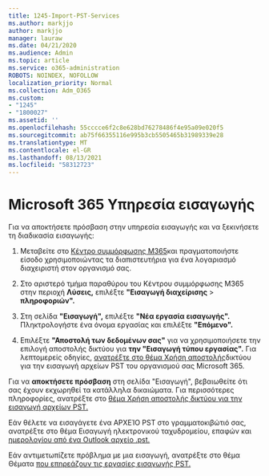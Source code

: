 ```yaml
---
title: 1245-Import-PST-Services
ms.author: markjjo
author: markjjo
manager: lauraw
ms.date: 04/21/2020
ms.audience: Admin
ms.topic: article
ms.service: o365-administration
ROBOTS: NOINDEX, NOFOLLOW
localization_priority: Normal
ms.collection: Adm_O365
ms.custom:
- "1245"
- "1800027"
ms.assetid: ''
ms.openlocfilehash: 55cccce6f2c8e628bd76278486f4e95a09e020f5
ms.sourcegitcommit: ab75f66355116e995b3cb5505465b31989339e28
ms.translationtype: MT
ms.contentlocale: el-GR
ms.lasthandoff: 08/13/2021
ms.locfileid: "58312723"
---
```

# <a name="microsoft-365-import-service"></a>Microsoft 365 Υπηρεσία εισαγωγής

Για να αποκτήσετε πρόσβαση στην υπηρεσία εισαγωγής και να ξεκινήσετε τη διαδικασία εισαγωγής:

1. Μεταβείτε στο [Κέντρο συμμόρφωσης M365](https://compliance.microsoft.com/)και πραγματοποιήστε είσοδο χρησιμοποιώντας τα διαπιστευτήρια για ένα λογαριασμό διαχειριστή στον οργανισμό σας.

1. Στο αριστερό τμήμα παραθύρου του Κέντρου συμμόρφωσης M365 στην περιοχή **Λύσεις,** επιλέξτε **"Εισαγωγή διαχείρισης**  >  **πληροφοριών".**

1. Στη σελίδα **"Εισαγωγή",** επιλέξτε **"Νέα εργασία εισαγωγής".** Πληκτρολογήστε ένα όνομα εργασίας και επιλέξτε **"Επόμενο".**

1. Επιλέξτε **"Αποστολή των δεδομένων σας"** για να χρησιμοποιήσετε την επιλογή αποστολής δικτύου για **την "Εισαγωγή τύπου εργασίας".** Για λεπτομερείς οδηγίες, [ανατρέξτε στο θέμα Χρήση αποστολής](https://docs.microsoft.com/compliance/use-network-upload-to-import-pst-files)δικτύου για την εισαγωγή αρχείων PST του οργανισμού σας Microsoft 365.

Για να **αποκτήσετε πρόσβαση** στη σελίδα "Εισαγωγή", βεβαιωθείτε ότι σας έχουν εκχωρηθεί τα κατάλληλα δικαιώματα. Για περισσότερες πληροφορίες, ανατρέξτε στο [θέμα Χρήση αποστολής δικτύου για την εισαγωγή αρχείων PST.](https://docs.microsoft.com/microsoft-365/compliance/importing-pst-files-to-office-365#using-network-upload-to-import-pst-files)

Εάν θέλετε να εισαγάγετε ένα ΑΡΧΕΊΟ PST στο γραμματοκιβώτιό σας, ανατρέξτε στο θέμα Εισαγωγή ηλεκτρονικού ταχυδρομείου, επαφών και [ημερολογίου από ένα Outlook αρχείο .pst.](https://support.office.com/article/import-email-contacts-and-calendar-from-an-outlook-pst-file-431a8e9a-f99f-4d5f-ae48-ded54b3440ac)

Εάν αντιμετωπίζετε πρόβλημα με μια εισαγωγή, ανατρέξτε στο θέμα Θέματα [που επηρεάζουν τις εργασίες εισαγωγής PST.](https://docs.microsoft.com/office365/troubleshoot/pst-import-service/issues-with-pst-import-job)

